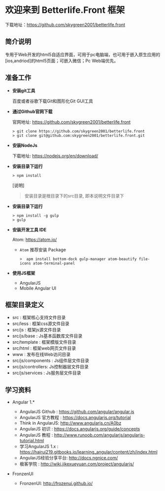 # 欢迎来到 Betterlife.Front 框架

下载地址：https://github.com/skygreen2001/betterlife.front

## 简介说明

专用于Web开发的html5自适应界面，可用于pc电脑端，也可用于嵌入原生应用的[ios,andriod]的html5页面；可嵌入微信；Pc Web端优先。

## 准备工作

* **安装git工具**

  百度或者谷歌下载Git和图形化Git GUI工具

* **通过Github官网下载**

  官网地址: https://github.com/skygreen2001/betterlife.front
  ```
  > git clone https://github.com/skygreen2001/betterlife.front
  > git clone git@github.com:skygreen2001/betterlife.front.git
  ```

* **安装NodeJs**

  下载地址: https://nodejs.org/en/download/

* **安装目录下运行**

  ```
  > npm install
  ```
  [说明]
  > 安装目录是根目录下的src目录, 即本说明文件目录下


* **安装目录下运行**

  ```
  > npm install -g gulp
  > gulp
  ```

* **安装开发工具 IDE**

  Atom: https://atom.io/

  - `Atom` 推荐安装 Package

    ```
    >  apm install bottom-dock gulp-manager atom-beautify file-icons atom-terminal-panel
    ```

* **使用JS框架**

  - AngularJS
  - Mobile Angular UI


## 框架目录定义

* src          : 框架核心支持文件目录
* src/less     : 框架css源文件目录
* src/js       : 框架js源文件目录
* src/js/base  : Js基本函数库文件目录
* src/template : 框架模版文件目录
* src/html     : 框架web网页文件目录
* www          : 发布在线Web访问目录
* src/js/components : Js组件层文件目录
* src/js/controllers: Js控制器层文件目录
* src/js/services   : Js服务层文件目录


## 学习资料

- Angular 1.*
  * AngularJS Github  : https://github.com/angular/angular.js
  * AngularJS 官方教程 : https://docs.angularjs.org/tutorial
  * Think in AngularJS: http://www.angularjs.cn/A0bz
  * AngularJS 初识     : https://docs.angularjs.org/guide/concepts
  * AngularJS 教程     : http://www.runoob.com/angularjs/angularjs-tutorial.html
  * 学习AngularJS 1.x  : https://hairui219.gitbooks.io/learning_angular/content/zh/index.html
  * AngularJS经验分享平台: http://docs.ngnice.com/
  * 极客学院            : http://wiki.jikexueyuan.com/project/angularjs/

- FronzenUI
  * FronzenUI: http://frozenui.github.io/
